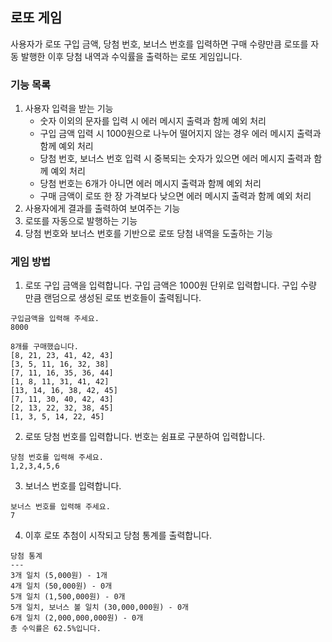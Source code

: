 ## 로또 게임 
사용자가 로또 구입 금액, 당첨 번호, 보너스 번호를 입력하면 구매 수량만큼 로또를 자동 발행한 이후 당첨 내역과 수익률을 출력하는 로또 게임입니다.

### 기능 목록
1. 사용자 입력을 받는 기능
   * 숫자 이외의 문자를 입력 시 에러 메시지 출력과 함께 예외 처리
   * 구입 금액 입력 시 1000원으로 나누어 떨어지지 않는 경우 에러 메시지 출력과 함께 예외 처리
   * 당첨 번호, 보너스 번호 입력 시 중복되는 숫자가 있으면 에러 메시지 출력과 함께 예외 처리
   * 당첨 번호는 6개가 아니면 에러 메시지 출력과 함께 예외 처리
   * 구매 금액이 로또 한 장 가격보다 낮으면 에러 메시지 출력과 함께 예외 처리
2. 사용자에게 결과를 출력하여 보여주는 기능
3. 로또를 자동으로 발행하는 기능
4. 당첨 번호와 보너스 번호를 기반으로 로또 당첨 내역을 도출하는 기능

### 게임 방법
1. 로또 구입 금액을 입력합니다. 구입 금액은 1000원 단위로 입력합니다. 구입 수량 만큼 랜덤으로 생성된 로또 번호들이 출력됩니다.
```
구입금액을 입력해 주세요.
8000

8개를 구매했습니다.
[8, 21, 23, 41, 42, 43] 
[3, 5, 11, 16, 32, 38] 
[7, 11, 16, 35, 36, 44] 
[1, 8, 11, 31, 41, 42] 
[13, 14, 16, 38, 42, 45] 
[7, 11, 30, 40, 42, 43] 
[2, 13, 22, 32, 38, 45] 
[1, 3, 5, 14, 22, 45]
```
2. 로또 당첨 번호를 입력합니다. 번호는 쉼표로 구분하여 입력합니다.
```
당첨 번호를 입력해 주세요.
1,2,3,4,5,6
```
3. 보너스 번호를 입력합니다.
```
보너스 번호를 입력해 주세요.
7
```
4. 이후 로또 추첨이 시작되고 당첨 통계를 출력합니다.
```
당첨 통계
---
3개 일치 (5,000원) - 1개
4개 일치 (50,000원) - 0개
5개 일치 (1,500,000원) - 0개
5개 일치, 보너스 볼 일치 (30,000,000원) - 0개
6개 일치 (2,000,000,000원) - 0개
총 수익률은 62.5%입니다.
```

